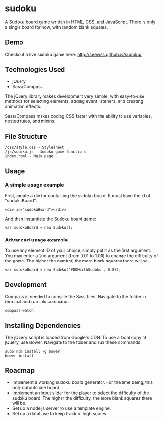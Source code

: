 # sudoku

A Sudoku board game written in HTML, CSS, and JavaScript. There is only a single board for now, with random blank squares.

## Demo

Checkout a live sudoku game here: http://seewes.github.io/sudoku/

## Technologies Used

+ jQuery
+ Sass/Compass

The jQuery library makes development very simple, with easy-to-use methods for selecting elements, adding event listeners, and creating animation effects.

Sass/Compass makes coding CSS faster with the ability to use variables, nested rules, and mixins.

## File Structure

    /css/style.css - Stylesheet
    /js/sudoku.js - Sudoku game functions
    index.html - Main page

## Usage

### A simple usage example

First, create a div for containing the sudoku board. It must have the id of "sudokuBoard".

    <div id="sudokuBoard"></div>

And then instantiate the Sudoku board game:

    var sudokuBoard = new Sudoku();

### Advanced usage example

To use any element ID of your choice, simply put it as the first argument. You may enter a 2nd argument (from 0.01 to 1.00) to change the difficulty of the game. The higher the number, the more blank squares there will be.

    var sudokuBoard = new Sudoku('#DOMwithSudoku', 0.85);

## Development

Compass is needed to compile the Sass files. Navigate to the folder in terminal and run this command:

    compass watch

## Installing Dependencies

The jQuery script is loaded from Google's CDN. To use a local copy of jQuery, use Bower. Navigate to the folder and run these commands:

    sudo npm install -g bower
    bower install

## Roadmap

+ Implement a working sudoku board generator. For the time being, this only outputs one board.
+ Implement an input slider for the player to select the difficulty of the sudoku board. The higher the difficulty, the more blank squares there will be.
+ Set up a node.js server to use a template engine.
+ Set up a database to keep track of high scores.
